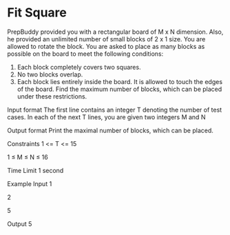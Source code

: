 # Fit Square
PrepBuddy provided you with a rectangular board of 
M
x
N
 dimension. Also, he provided an unlimited number of small blocks of 
2
x
1
 size. You are allowed to rotate the block. You are asked to place as many blocks as possible on the board to meet the following conditions:
1. Each block completely covers two squares.
2. No two blocks overlap.
3. Each block lies entirely inside the board. It is allowed to touch the edges of the board.
Find the maximum number of blocks, which can be placed under these restrictions.

Input format
The first line contains an integer 
T
 denoting the number of test cases.
In each of the next 
T
 lines, you are given two integers 
M
 and 
N

Output format
Print the maximal number of blocks, which can be placed.

Constraints
1
<=
T
<=
15

1
≤
M
≤
N
≤
16

Time Limit
1
 second

Example
Input
1

2
 
5

Output
5
